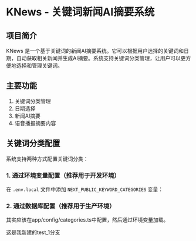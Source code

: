 # KNews - 关键词新闻AI摘要系统

## 项目简介
KNews 是一个基于关键词的新闻AI摘要系统。它可以根据用户选择的关键词和日期，自动获取相关新闻并生成AI摘要。系统支持关键词分类管理，让用户可以更方便地选择和管理关键词。

## 主要功能
1. 关键词分类管理
2. 日期选择
3. 新闻AI摘要
4. 语音播报摘要内容

## 关键词分类配置
系统支持两种方式配置关键词分类：

### 1. 通过环境变量配置（推荐用于开发环境）
在 `.env.local` 文件中添加 `NEXT_PUBLIC_KEYWORD_CATEGORIES` 变量：

### 2. 通过数据库配置（推荐用于生产环境）
其实应该在app/config/categories.ts中配置，然后通过环境变量加载。

这是我新建的test_1分支
